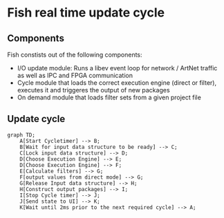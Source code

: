# Fish real time update cycle

## Components
Fish constists out of the following components:
 * I/O update module: Runs a libev event loop for network / ArtNet traffic as well as IPC and FPGA communication
 * Cycle module that loads the correct execution engine (direct or filter), executes it and triggeres the output of new packages
 * On demand module that loads filter sets from a given project file

## Update cycle
```mermaid
graph TD;
	A[Start Cycletimer] --> B;
	B[Wait for input data structure to be ready] --> C;
	C[Lock input data structure] --> D;
	D[Choose Execution Engine] --> E;
	D[Choose Execution Engine] --> F;
	E[Calculate filters] --> G;
	F[output values from direct mode] --> G;
	G[Release Input data structure] --> H;
	H[Construct output packages] --> I;
	I[Stop Cycle timer] --> J;
	J[Send state to UI] --> K;
	K[Wait until 2ms prior to the next required cycle] --> A;
```
